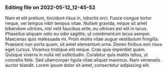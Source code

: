 

### Editing file on 2022-05-12_12-45-52

Nam et elit pretium, tincidunt risus in, lobortis orci. Fusce congue tortor neque, vel tempus nibh tempus vitae. Nullam gravida, neque sit amet bibendum ultrices, nisl velit faucibus ante, eu ultrices est elit in lacus. Phasellus aliquam odio eu odio sagittis, ut condimentum lacus semper. Maecenas quis malesuada mi. Proin mollis vitae augue vestibulum fringilla. Praesent non porta quam, sit amet elementum urna. Donec finibus non risus eget cursus. Vivamus tristique elit neque. Cras quis imperdiet quam. Quisque viverra in nulla vel sollicitudin. Curabitur quis mattis tellus, ut convallis felis. Sed ullamcorper ligula vitae aliquet maximus. Nam venenatis auctor blandit. Lorem ipsum dolor sit amet, consectetur adipiscing elit.


